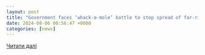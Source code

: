 ```yaml
---
layout: post
title: "Government faces ’whack-a-mole’ battle to stop spread of far-right hate online"
date: 2024-08-06 00:56:47 +0000
categories: [news]
---
```


[Читати далі](https://inews.co.uk/news/politics/uk-government-whack-a-mole-battle-stop-spread-far-right-hate-online-3210764)
